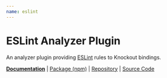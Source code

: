 ```yaml
---
name: eslint
---
```


# ESLint Analyzer Plugin

<!-- @include docs/parts/packages/eslint/description.md-->

An analyzer plugin providing [ESLint] rules to Knockout bindings.

<!-- /include -->

<!-- @include docs/parts/package-nav.md -->

[**Documentation**](https://tscpp.github.io/knuckles) | [Package (npm)](https://npmjs.com/package/@knuckles/eslint) | [Repository](https://github.com/tscpp/knuckles) | [Source Code](https://github.com/tscpp/knuckles/tree/main/packages/eslint)

<!-- /include -->

<!-- @include docs/parts/reference.md -->

[TypeScript]: https://typescriptlang.org
[ESLint]: https://eslint.org
[Knockout]: https://knockoutjs.com
[toolchain]: https://tscpp.github.io/knuckles

<!-- /include -->
